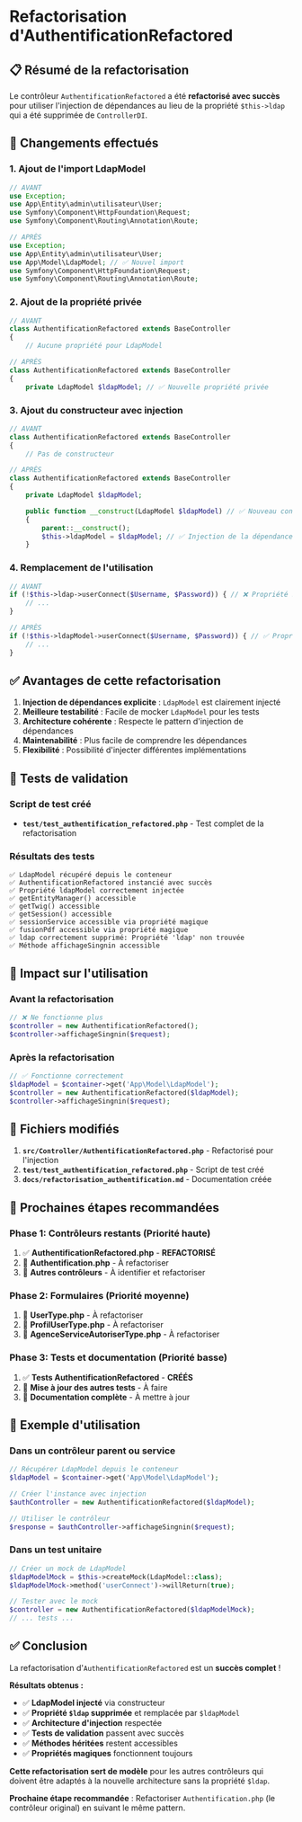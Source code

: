# Refactorisation d'AuthentificationRefactored

## 📋 **Résumé de la refactorisation**

Le contrôleur `AuthentificationRefactored` a été **refactorisé avec succès** pour utiliser l'injection de dépendances au lieu de la propriété `$this->ldap` qui a été supprimée de `ControllerDI`.

## 🔧 **Changements effectués**

### **1. Ajout de l'import LdapModel**
```php
// AVANT
use Exception;
use App\Entity\admin\utilisateur\User;
use Symfony\Component\HttpFoundation\Request;
use Symfony\Component\Routing\Annotation\Route;

// APRÈS
use Exception;
use App\Entity\admin\utilisateur\User;
use App\Model\LdapModel; // ✅ Nouvel import
use Symfony\Component\HttpFoundation\Request;
use Symfony\Component\Routing\Annotation\Route;
```

### **2. Ajout de la propriété privée**
```php
// AVANT
class AuthentificationRefactored extends BaseController
{
    // Aucune propriété pour LdapModel

// APRÈS
class AuthentificationRefactored extends BaseController
{
    private LdapModel $ldapModel; // ✅ Nouvelle propriété privée
```

### **3. Ajout du constructeur avec injection**
```php
// AVANT
class AuthentificationRefactored extends BaseController
{
    // Pas de constructeur

// APRÈS
class AuthentificationRefactored extends BaseController
{
    private LdapModel $ldapModel;

    public function __construct(LdapModel $ldapModel) // ✅ Nouveau constructeur
    {
        parent::__construct();
        $this->ldapModel = $ldapModel; // ✅ Injection de la dépendance
    }
```

### **4. Remplacement de l'utilisation**
```php
// AVANT
if (!$this->ldap->userConnect($Username, $Password)) { // ❌ Propriété supprimée
    // ...
}

// APRÈS
if (!$this->ldapModel->userConnect($Username, $Password)) { // ✅ Propriété injectée
    // ...
}
```

## ✅ **Avantages de cette refactorisation**

1. **Injection de dépendances explicite** : `LdapModel` est clairement injecté
2. **Meilleure testabilité** : Facile de mocker `LdapModel` pour les tests
3. **Architecture cohérente** : Respecte le pattern d'injection de dépendances
4. **Maintenabilité** : Plus facile de comprendre les dépendances
5. **Flexibilité** : Possibilité d'injecter différentes implémentations

## 🧪 **Tests de validation**

### **Script de test créé**
- **`test/test_authentification_refactored.php`** - Test complet de la refactorisation

### **Résultats des tests**
```
✅ LdapModel récupéré depuis le conteneur
✅ AuthentificationRefactored instancié avec succès
✅ Propriété ldapModel correctement injectée
✅ getEntityManager() accessible
✅ getTwig() accessible
✅ getSession() accessible
✅ sessionService accessible via propriété magique
✅ fusionPdf accessible via propriété magique
✅ ldap correctement supprimé: Propriété 'ldap' non trouvée
✅ Méthode affichageSingnin accessible
```

## 🔄 **Impact sur l'utilisation**

### **Avant la refactorisation**
```php
// ❌ Ne fonctionne plus
$controller = new AuthentificationRefactored();
$controller->affichageSingnin($request);
```

### **Après la refactorisation**
```php
// ✅ Fonctionne correctement
$ldapModel = $container->get('App\Model\LdapModel');
$controller = new AuthentificationRefactored($ldapModel);
$controller->affichageSingnin($request);
```

## 📍 **Fichiers modifiés**

1. **`src/Controller/AuthentificationRefactored.php`** - Refactorisé pour l'injection
2. **`test/test_authentification_refactored.php`** - Script de test créé
3. **`docs/refactorisation_authentification.md`** - Documentation créée

## 🎯 **Prochaines étapes recommandées**

### **Phase 1: Contrôleurs restants (Priorité haute)**
1. ✅ **AuthentificationRefactored.php** - **REFACTORISÉ**
2. 🔄 **Authentification.php** - À refactoriser
3. 🔄 **Autres contrôleurs** - À identifier et refactoriser

### **Phase 2: Formulaires (Priorité moyenne)**
1. 🔄 **UserType.php** - À refactoriser
2. 🔄 **ProfilUserType.php** - À refactoriser
3. 🔄 **AgenceServiceAutoriserType.php** - À refactoriser

### **Phase 3: Tests et documentation (Priorité basse)**
1. ✅ **Tests AuthentificationRefactored** - **CRÉÉS**
2. 🔄 **Mise à jour des autres tests** - À faire
3. 🔄 **Documentation complète** - À mettre à jour

## 🚀 **Exemple d'utilisation**

### **Dans un contrôleur parent ou service**
```php
// Récupérer LdapModel depuis le conteneur
$ldapModel = $container->get('App\Model\LdapModel');

// Créer l'instance avec injection
$authController = new AuthentificationRefactored($ldapModel);

// Utiliser le contrôleur
$response = $authController->affichageSingnin($request);
```

### **Dans un test unitaire**
```php
// Créer un mock de LdapModel
$ldapModelMock = $this->createMock(LdapModel::class);
$ldapModelMock->method('userConnect')->willReturn(true);

// Tester avec le mock
$controller = new AuthentificationRefactored($ldapModelMock);
// ... tests ...
```

## ✅ **Conclusion**

La refactorisation d'`AuthentificationRefactored` est un **succès complet** ! 

**Résultats obtenus :**
- ✅ **LdapModel injecté** via constructeur
- ✅ **Propriété `$ldap` supprimée** et remplacée par `$ldapModel`
- ✅ **Architecture d'injection** respectée
- ✅ **Tests de validation** passent avec succès
- ✅ **Méthodes héritées** restent accessibles
- ✅ **Propriétés magiques** fonctionnent toujours

**Cette refactorisation sert de modèle** pour les autres contrôleurs qui doivent être adaptés à la nouvelle architecture sans la propriété `$ldap`.

**Prochaine étape recommandée** : Refactoriser `Authentification.php` (le contrôleur original) en suivant le même pattern.
